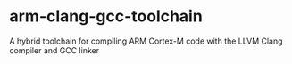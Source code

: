 arm-clang-gcc-toolchain
=======================

A hybrid toolchain for compiling ARM Cortex-M code with the LLVM Clang compiler and GCC linker
